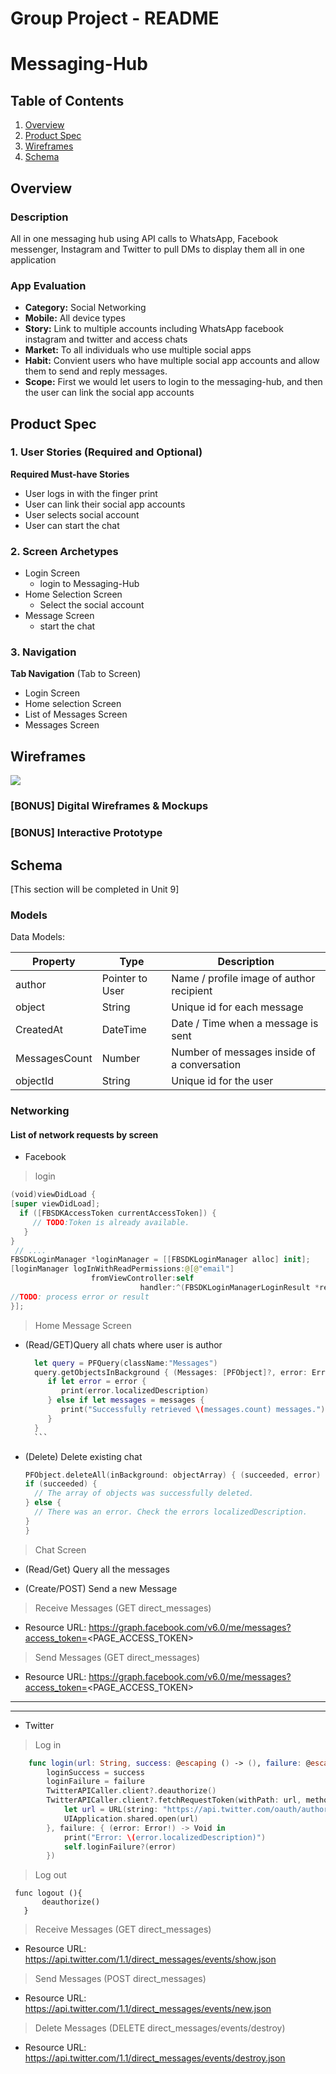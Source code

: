 # **Group Project - README**
# Messaging-Hub

## Table of Contents
1. [Overview](#Overview)
1. [Product Spec](#Product-Spec)
1. [Wireframes](#Wireframes)
2. [Schema](#Schema)

## Overview
### Description
All in one messaging hub using API calls to WhatsApp, Facebook messenger, Instagram and Twitter to pull DMs to display them all in one application
### App Evaluation

- **Category:** Social Networking
- **Mobile:** All device types
- **Story:** Link to multiple accounts including WhatsApp facebook instagram and twitter and access chats
- **Market:** To all individuals who use multiple social apps
- **Habit:** Convient users who have multiple social app accounts and allow them to send and reply messages.
- **Scope:** First we would let users to login to the messaging-hub, and then the user can link the social app accounts

## Product Spec

### 1. User Stories (Required and Optional)

**Required Must-have Stories**

*  User logs in with the finger print 
*  User can link their social app accounts
*  User selects social account 
*  User can start the chat


### 2. Screen Archetypes

* Login Screen
   * login to Messaging-Hub
* Home Selection Screen
    * Select the social account 
* Message Screen
   * start the chat

### 3. Navigation

**Tab Navigation** (Tab to Screen)

* Login Screen
* Home selection Screen
* List of Messages Screen
* Messages Screen



## Wireframes

![](Messaging-Hub.gif)


### [BONUS] Digital Wireframes & Mockups

### [BONUS] Interactive Prototype

## Schema 
[This section will be completed in Unit 9]
### Models
Data Models:


 | Property      | Type     | Description |
   | ------------- | -------- | ------------|
   | author        | Pointer to User|  Name / profile image of author recipient |
   | object        | String   | Unique id for each message |
   | CreatedAt       | DateTime | Date / Time when a message is sent |
   | MessagesCount | Number   | Number of messages inside of a conversation|
   | objectId    | String   | Unique id for the user |







### Networking
#### List of network requests by screen
 
* Facebook

 > login
  ```swift
  (void)viewDidLoad {
  [super viewDidLoad];
    if ([FBSDKAccessToken currentAccessToken]) {
       // TODO:Token is already available.
     }
  }
   // ....
FBSDKLoginManager *loginManager = [[FBSDKLoginManager alloc] init];
[loginManager logInWithReadPermissions:@[@"email"]
                    fromViewController:self
                               handler:^(FBSDKLoginManagerLoginResult *result, NSError *error) {
  //TODO: process error or result
 }];
 ```
 >Home Message Screen
   - (Read/GET)Query all chats where user is author
       ```swift
         let query = PFQuery(className:"Messages")
         query.getObjectsInBackground { (Messages: [PFObject]?, error: Error?) in
            if let error = error { 
               print(error.localizedDescription)
            } else if let messages = messages {
               print("Successfully retrieved \(messages.count) messages.")
            }
         }
         ```
   - (Delete) Delete existing chat
      ```swift
      PFObject.deleteAll(inBackground: objectArray) { (succeeded, error) in
      if (succeeded) {
        // The array of objects was successfully deleted.
      } else {
        // There was an error. Check the errors localizedDescription.
      }
     }
 
> Chat Screen
   - (Read/Get) Query all the messages
   
   - (Create/POST) Send a new Message
   


> Receive Messages (GET direct_messages)

  - Resource URL: https://graph.facebook.com/v6.0/me/messages?access_token=<PAGE_ACCESS_TOKEN>

> Send Messages (GET direct_messages)

  - Resource URL: https://graph.facebook.com/v6.0/me/messages?access_token=<PAGE_ACCESS_TOKEN>
 

 ----------------------------------------------------------------------------------------------------------------





 ----------------------------------------------------------------
 
 
 
* Twitter
 
> Log in 
```swift
    func login(url: String, success: @escaping () -> (), failure: @escaping (Error) -> ()){
        loginSuccess = success
        loginFailure = failure
        TwitterAPICaller.client?.deauthorize()
        TwitterAPICaller.client?.fetchRequestToken(withPath: url, method: "GET", callbackURL: URL(string: "alamoTwitter://oauth"),           scope: nil, success: { (requestToken: BDBOAuth1Credential!) -> Void in
            let url = URL(string: "https://api.twitter.com/oauth/authorize?oauth_token=\(requestToken.token!)")!
            UIApplication.shared.open(url)
        }, failure: { (error: Error!) -> Void in
            print("Error: \(error.localizedDescription)")
            self.loginFailure?(error)
        })
```

> Log out
 ```
  func logout (){
        deauthorize()
    }
 ```
 
> Receive Messages (GET direct_messages)

 - Resource URL: https://api.twitter.com/1.1/direct_messages/events/show.json

> Send Messages (POST direct_messages)

 - Resource URL: https://api.twitter.com/1.1/direct_messages/events/new.json

> Delete Messages (DELETE direct_messages/events/destroy)

 - Resource URL: https://api.twitter.com/1.1/direct_messages/events/destroy.json


      
      
        



